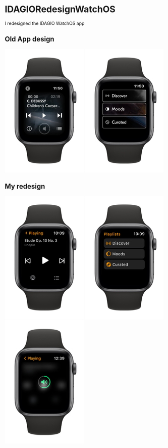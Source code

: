 # IDAGIORedesignWatchOS
I redesigned the IDAGIO WatchOS app

## Old App design
<div>
   <img src="https://github.com/frankkk1013/IDAGIORedesignWatchOS/blob/2db30c7d8673a263e26b4c4b7f2509a7f580f0f2/app_mockups/oldapp_player.png" width="250">
   <img src="https://github.com/frankkk1013/IDAGIORedesignWatchOS/blob/72c983c7a450291e9b9280e576aeaa473e784d0c/app_mockups/oldapp_playlists.png" width="250">
</div>

## My redesign
<div>
   <img src="https://github.com/frankkk1013/IDAGIORedesignWatchOS/blob/72c983c7a450291e9b9280e576aeaa473e784d0c/app_mockups/newapp_player.png" width="250">
   <img src="https://github.com/frankkk1013/IDAGIORedesignWatchOS/blob/72c983c7a450291e9b9280e576aeaa473e784d0c/app_mockups/newapp_playlists.png" width="250">
   <img src="https://github.com/frankkk1013/IDAGIORedesignWatchOS/blob/9bc22a0c505650054a91deed1cbff6ae318bfcaf/app_mockups/newapp_volume.png" width="250">
   
</div>
